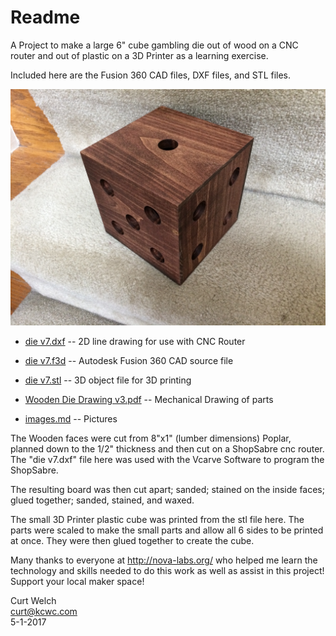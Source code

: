 # Readme

A Project to make a large 6" cube gambling die out of wood on a CNC router and out of plastic on a 3D Printer as a learning exercise.

Included here are the Fusion 360 CAD files, DXF files, and STL files.

![die](images/IMG_5716.jpg)

* <a href="die v7.dxf">die v7.dxf</a> -- 2D line drawing for use with CNC Router

* <a href="die v7.f3d">die v7.f3d</a> -- Autodesk Fusion 360 CAD source file

* <a href="die v7.stl">die v7.stl</a> -- 3D object file for 3D printing

* <a href="Wooden Die Drawing v3.pdf">Wooden Die Drawing v3.pdf</a> -- Mechanical Drawing of parts

* [images.md](images.md) -- Pictures

The Wooden faces were cut from 8"x1" (lumber dimensions) Poplar, planned down to the 1/2" thickness and then cut on a ShopSabre cnc router.  The "die v7.dxf" file here was used with the Vcarve Software to program the ShopSabre.

The resulting board was then cut apart; sanded; stained on the inside faces; glued together; sanded, stained, and waxed.

The small 3D Printer plastic cube was printed from the stl file here.  The parts were scaled to make the small parts and allow all 6 sides to be printed at once.  They were then glued together to create the cube.

Many thanks to everyone at http://nova-labs.org/ who helped me learn the technology and skills needed to do this work as well as assist in this project!  Support your local maker space!

Curt Welch<br>
curt@kcwc.com<br>
5-1-2017


